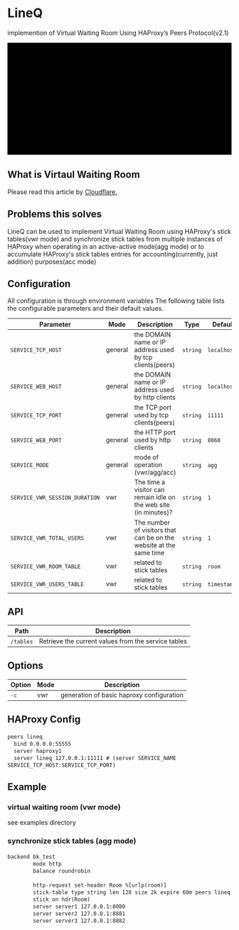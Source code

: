 # LineQ
implemention of Virtual Waiting Room Using HAProxy’s Peers Protocol(v2.1)

<p align="center">
  <img src="static/lineq.gif" width="700" title="lineq-vwr mode">
</p>

## What is Virtaul Waiting Room
Please read this article by <a href="https://blog.cloudflare.com/cloudflare-waiting-room/">Cloudflare.</a>

## Problems this solves
LineQ can be used to implement Virtual Waiting Room using HAProxy's stick tables(vwr mode) and synchronize stick tables from multiple instances of HAProxy when operating in an active-active mode(agg mode) or to accumulate HAProxy's stick tables entries for accounting(currently, just addition) purposes(acc mode)

## Configuration

All configuration is through environment variables
The following table lists the configurable parameters and their default values.

Parameter | Mode | Description | Type | Default
--- | --- | --- | --- | ---
`SERVICE_TCP_HOST` | general | the DOMAIN name or IP address used by tcp clients(peers) | `string` | `localhost`
`SERVICE_WEB_HOST` | general | the DOMAIN name or IP address used by http clients | `string` | `localhost`
`SERVICE_TCP_PORT` | general | the TCP port used by tcp clients(peers) | `string` | `11111`
`SERVICE_WEB_PORT` | general | the HTTP port used by http clients | `string` | `8060`
`SERVICE_MODE` | general | mode of operation (vwr/agg/acc) | `string` | `agg`
`SERVICE_VWR_SESSION_DURATION` | vwr | The time a visitor can remain idle on the web site (in minutes)?  | `string` | `1`
`SERVICE_VWR_TOTAL_USERS` | vwr | The number of visitors that can be on the website at the same time | `string` | `1`
`SERVICE_VWR_ROOM_TABLE` | vwr | related to stick tables | `string` | `room`
`SERVICE_VWR_USERS_TABLE` | vwr | related to stick tables | `string` | `timestamps`

## API

Path | Description
--- | ---
`/tables` | Retrieve the current values from the service tables


## Options

Option | Mode | Description
--- |--- | ---
`-c` | vwr | generation of basic haproxy configuration

## HAProxy Config
```
peers lineq
  bind 0.0.0.0:55555
  server haproxy1
  server lineq 127.0.0.1:11111 # (server SERVICE_NAME SERVICE_TCP_HOST:SERVICE_TCP_PORT)
```

## Example
### virtual waiting room (vwr mode)
see examples directory

### synchronize stick tables (agg mode)
```
backend bk_test
        mode http
        balance roundrobin

        http-request set-header Room %[urlp(room)]
        stick-table type string len 128 size 2k expire 60m peers lineq
        stick on hdr(Room)
        server server1 127.0.0.1:8080
        server server2 127.0.0.1:8881
        server server3 127.0.0.1:8882
```
